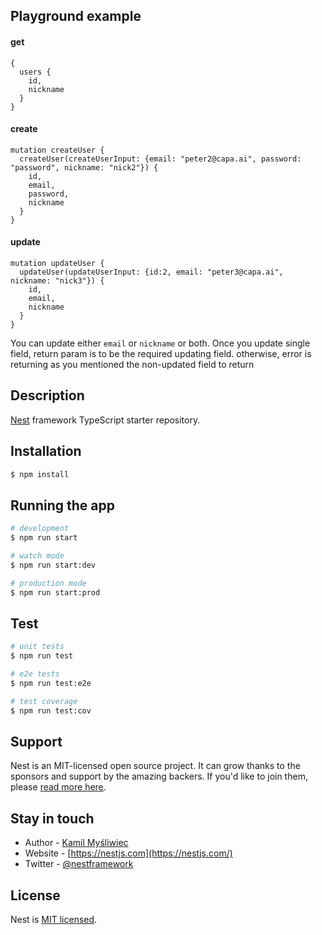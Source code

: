 ## Playground example
#### get
```
{
  users {
    id,
    nickname
  }
}
```
#### create
```
mutation createUser {
  createUser(createUserInput: {email: "peter2@capa.ai", password: "password", nickname: "nick2"}) {
    id,
    email,
    password,
    nickname
  }
}
```
#### update
```
mutation updateUser {
  updateUser(updateUserInput: {id:2, email: "peter3@capa.ai", nickname: "nick3"}) {
    id,
    email,
    nickname
  }
}
```
You can update either `email` or `nickname` or both. Once you update single field, return param is to be the required updating field. otherwise, error is returning as you mentioned the non-updated field to return



## Description

[Nest](https://github.com/nestjs/nest) framework TypeScript starter repository.

## Installation

```bash
$ npm install
```

## Running the app

```bash
# development
$ npm run start

# watch mode
$ npm run start:dev

# production mode
$ npm run start:prod
```

## Test

```bash
# unit tests
$ npm run test

# e2e tests
$ npm run test:e2e

# test coverage
$ npm run test:cov
```

## Support

Nest is an MIT-licensed open source project. It can grow thanks to the sponsors and support by the amazing backers. If you'd like to join them, please [read more here](https://docs.nestjs.com/support).

## Stay in touch

- Author - [Kamil Myśliwiec](https://kamilmysliwiec.com)
- Website - [https://nestjs.com](https://nestjs.com/)
- Twitter - [@nestframework](https://twitter.com/nestframework)

## License

Nest is [MIT licensed](LICENSE).
